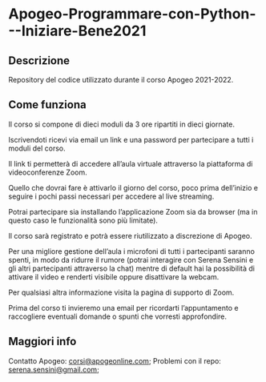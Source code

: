 # Apogeo-Programmare-con-Python---Iniziare-Bene2021

## Descrizione
Repository del codice utilizzato durante il corso Apogeo 2021-2022.

## Come funziona
Il corso si compone di dieci moduli da 3 ore ripartiti in dieci giornate.

Iscrivendoti ricevi via email un link e una password per partecipare a tutti i moduli del corso.

Il link ti permetterà di accedere all’aula virtuale attraverso la piattaforma di videoconferenze Zoom.

Quello che dovrai fare è attivarlo il giorno del corso, poco prima dell’inizio e seguire i pochi passi necessari per accedere al live streaming.

Potrai partecipare sia installando l’applicazione Zoom sia da browser (ma in questo caso le funzionalità sono più limitate).

Il corso sarà registrato e potrà essere riutilizzato a discrezione di Apogeo.

Per una migliore gestione dell’aula i microfoni di tutti i partecipanti saranno spenti, in modo da ridurre il rumore (potrai interagire con Serena Sensini e gli altri partecipanti attraverso la chat) mentre di default hai la possibilità di attivare il video e renderti visibile oppure disattivare la webcam.

Per qualsiasi altra informazione visita la pagina di supporto di Zoom.

Prima del corso ti invieremo una email per ricordarti l’appuntamento e raccogliere eventuali domande o spunti che vorresti approfondire.

## Maggiori info

Contatto Apogeo: <corsi@apogeonline.com>;
Problemi con il repo: <serena.sensini@gmail.com>;
